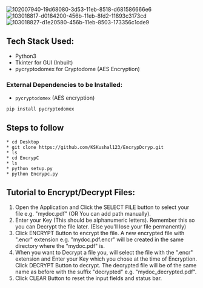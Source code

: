![102007940-19d68080-3d53-11eb-8518-d681586666e6](https://github.com/KSKushal123/EncrypC/assets/133742980/29331967-f187-4d1f-b72b-046f65e17c6c)
![103018817-d0184200-456b-11eb-8fd2-11893c3173cd](https://github.com/KSKushal123/EncrypC/assets/133742980/30fde9f4-d6a5-44a3-9673-8b824ba9a0cb)
![103018827-d1e20580-456b-11eb-8503-173356c1cde9](https://github.com/KSKushal123/EncrypC/assets/133742980/8534348d-518a-446f-9050-517442ee4c45)

## Tech Stack Used:
* Python3
* Tkinter for GUI (Inbuilt)
* pycryptodomex for Cryptodome (AES Encryption)

### External Dependencies to be Installed:
* `pycryptodomex` (AES encryption)
```sh
pip install pycryptodomex
```
## Steps to follow
```windows shell
* cd Desktop
* git clone https://github.com/KSKushal123/EncrypDcryp.git
* ls
* cd EncrypC
* ls
* python setup.py
* python Encrypc.py
```
## Tutorial to Encrypt/Decrypt Files:
1. Open the Application and Click the SELECT FILE button to select your file e.g. "mydoc.pdf" (OR You can add path manually).
2. Enter your Key (This should be alphanumeric letters). Remember this so you can Decrypt the file later. (Else you'll lose your file permanently)
3. Click ENCRYPT Button to encrypt the file. A new encrypted file with ".encr" extension e.g. "mydoc.pdf.encr" will be created in the same directory where the "mydoc.pdf" is.
4. When you want to Decrypt a file you, will select the file with the ".encr" extension and Enter your Key which you chose at the time of Encryption. Click DECRYPT Button to decrypt. The decrypted file will be of the same name as before with the suffix "decrypted" e.g. "mydoc_decrypted.pdf".
5. Click CLEAR Button to reset the input fields and status bar.
